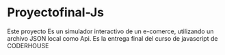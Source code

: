# Proyectofinal-Js

Este proyecto Es un simulador interactivo de un e-comerce, utilizando un archivo JSON local como Api.
Es la entrega final del curso de javascript de CODERHOUSE
